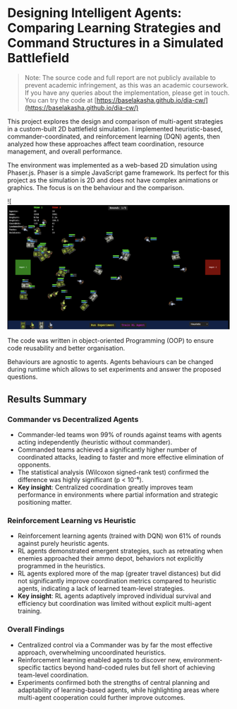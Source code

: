 # Designing Intelligent Agents: Comparing Learning Strategies and Command Structures in a Simulated Battlefield


> Note: The source code and full report are not publicly available to prevent academic infringement, as this was an academic coursework. If you have any queries about the   implementation, please get in touch. You can try the code at [https://baselakasha.github.io/dia-cw/](https://baselakasha.github.io/dia-cw/)

This project explores the design and comparison of multi-agent strategies in a custom-built 2D battlefield simulation. I implemented heuristic-based, commander-coordinated, and reinforcement learning (DQN) agents, then analyzed how these approaches affect team coordination, resource management, and overall performance.

The environment was implemented as a web-based 2D simulation using Phaser.js. Phaser is a simple JavaScript game framework. Its perfect for this project as the simulation is 2D and does not have complex animations or graphics. The focus is on the behaviour and the comparison.

![![Simulation Screenshot](images/screenshot.png)

The code was written in object-oriented Programming (OOP) to ensure code reusability and better organisation.

Behaviours are agnostic to agents. Agents behaviours can be changed during runtime which allows to set experiments and answer the proposed questions.


## Results Summary

### Commander vs Decentralized Agents

- Commander-led teams won 99% of rounds against teams with agents acting independently (heuristic without commander).
- Commanded teams achieved a significantly higher number of coordinated attacks, leading to faster and more effective elimination of opponents.
- The statistical analysis (Wilcoxon signed-rank test) confirmed the difference was highly significant (p < 10⁻⁶).
- **Key insight**: Centralized coordination greatly improves team performance in environments where partial information and strategic positioning matter.

### Reinforcement Learning vs Heuristic

- Reinforcement learning agents (trained with DQN) won 61% of rounds against purely heuristic agents.
- RL agents demonstrated emergent strategies, such as retreating when enemies approached their ammo depot, behaviors not explicitly programmed in the heuristics.
- RL agents explored more of the map (greater travel distances) but did not significantly improve coordination metrics compared to heuristic agents, indicating a lack of learned team-level strategies.
- **Key insight**: RL agents adaptively improved individual survival and efficiency but coordination was limited without explicit multi-agent training.

### Overall Findings

- Centralized control via a Commander was by far the most effective approach, overwhelming uncoordinated heuristics.
- Reinforcement learning enabled agents to discover new, environment-specific tactics beyond hand-coded rules but fell short of achieving team-level coordination.
- Experiments confirmed both the strengths of central planning and adaptability of learning-based agents, while highlighting areas where multi-agent cooperation could further improve outcomes.

